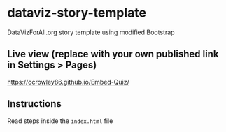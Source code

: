 # dataviz-story-template
DataVizForAll.org story template using modified Bootstrap

## Live view (replace with your own published link in Settings > Pages)
https://ocrowley86.github.io/Embed-Quiz/

## Instructions
Read steps inside the `index.html` file
